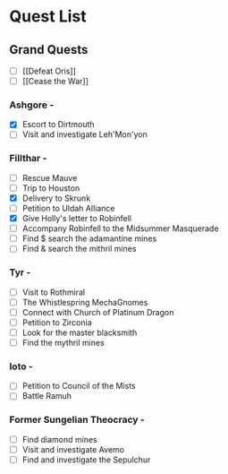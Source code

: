 # Quest List
## Grand Quests
- [ ] [[Defeat Oris]]
- [ ] [[Cease the War]]

### Ashgore - 
- [x] Escort to Dirtmouth
- [ ] Visit and investigate Leh'Mon'yon

### Fillthar - 
- [ ] Rescue Mauve
- [ ] Trip to Houston
- [x] Delivery to Skrunk
- [ ] Petition to Uldah Alliance
- [x] Give Holly's letter to Robinfell
- [ ] Accompany Robinfell to the Midsummer Masquerade
- [ ] Find $ search the adamantine mines 
- [ ] Find & search the mithril mines

### Tyr - 
- [ ] Visit to Rothmiral 
- [ ] The Whistlespring MechaGnomes
- [ ] Connect with Church of Platinum Dragon
- [ ] Petition to Zirconia
- [ ] Look for the master blacksmith
- [ ] Find the mythril mines

### Ioto - 
- [ ] Petition to Council of the Mists
- [ ] Battle Ramuh

### Former Sungelian Theocracy - 
- [ ] Find diamond mines
- [ ] Visit and investigate Avemo
- [ ] Find and investigate the Sepulchur

